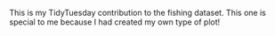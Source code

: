 This is my TidyTuesday contribution to the fishing dataset. This one is special to me because I had created my own type of plot!
